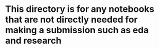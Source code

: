 # This directory is for any notebooks that are not directly needed for making a submission such as eda and research